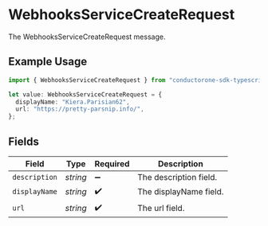 # WebhooksServiceCreateRequest

The WebhooksServiceCreateRequest message.

## Example Usage

```typescript
import { WebhooksServiceCreateRequest } from "conductorone-sdk-typescript/sdk/models/shared";

let value: WebhooksServiceCreateRequest = {
  displayName: "Kiera.Parisian62",
  url: "https://pretty-parsnip.info/",
};
```

## Fields

| Field                  | Type                   | Required               | Description            |
| ---------------------- | ---------------------- | ---------------------- | ---------------------- |
| `description`          | *string*               | :heavy_minus_sign:     | The description field. |
| `displayName`          | *string*               | :heavy_check_mark:     | The displayName field. |
| `url`                  | *string*               | :heavy_check_mark:     | The url field.         |